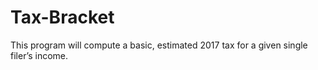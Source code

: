 # Tax-Bracket
This program will compute a basic, estimated 2017 tax for a given single filer’s income.
